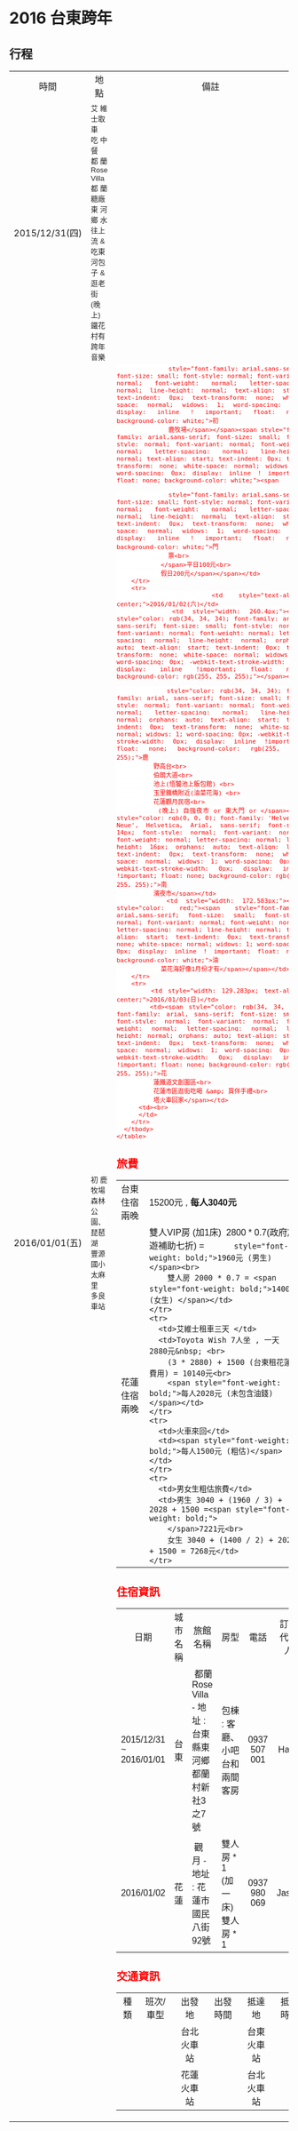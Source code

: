 # 2016 台東跨年

## 行程

<table style="width: 100%;">
      <tbody>
        <tr>
          <td style="text-align: center;">時間</td>
          <td style="text-align: center;">地點</td>
          <td style="text-align: center;">備註</td>
        </tr>
        <tr>
          <td style="text-align: center;">2015/12/31(四)</td>
          <td><span style="color: rgb(34, 34, 34); font-family: arial, sans-serif; font-size: small; font-style: normal; font-variant: normal; font-weight: normal; letter-spacing: normal; line-height: normal; orphans: auto; text-align: start; text-indent: 0px; text-transform: none; white-space: normal; widows: 1; word-spacing: 0px; -webkit-text-stroke-width: 0px; display: inline !important; float: none; background-color: rgb(255, 255, 255);">艾
              維士取車<br>
            </span><span style="color: rgb(34, 34, 34); font-family: arial, sans-serif; font-size: small; font-style: normal; font-variant: normal; font-weight: normal; letter-spacing: normal; line-height: normal; orphans: auto; text-align: start; text-indent: 0px; text-transform: none; white-space: normal; widows: 1; word-spacing: 0px; -webkit-text-stroke-width: 0px; display: inline !important; float: none; background-color: rgb(255, 255, 255);">吃
              中餐<br>
            </span><span style="color: rgb(34, 34, 34); font-family: arial, sans-serif; font-size: small; font-style: normal; font-variant: normal; font-weight: normal; letter-spacing: normal; line-height: normal; orphans: auto; text-align: start; text-indent: 0px; text-transform: none; white-space: normal; widows: 1; word-spacing: 0px; -webkit-text-stroke-width: 0px; display: inline !important; float: none; background-color: rgb(255, 255, 255);">都
              蘭 Rose Villa<br>
            </span><span style="color: rgb(34, 34, 34); font-family: arial, sans-serif; font-size: small; font-style: normal; font-variant: normal; font-weight: normal; letter-spacing: normal; line-height: normal; orphans: auto; text-align: start; text-indent: 0px; text-transform: none; white-space: normal; widows: 1; word-spacing: 0px; -webkit-text-stroke-width: 0px; display: inline !important; float: none; background-color: rgb(255, 255, 255);">都
              蘭糖廠<br>
            </span><span style="color: rgb(34, 34, 34); font-family: arial, sans-serif; font-size: small; font-style: normal; font-variant: normal; font-weight: normal; letter-spacing: normal; line-height: normal; orphans: auto; text-align: start; text-indent: 0px; text-transform: none; white-space: normal; widows: 1; word-spacing: 0px; -webkit-text-stroke-width: 0px; display: inline !important; float: none; background-color: rgb(255, 255, 255);">東
              河鄉 水往上流 &amp; 吃東河包子 &amp; 逛老街<br>
            </span><span style="color: rgb(34, 34, 34); font-family: arial, sans-serif; font-size: small; font-style: normal; font-variant: normal; font-weight: normal; letter-spacing: normal; line-height: normal; orphans: auto; text-align: start; text-indent: 0px; text-transform: none; white-space: normal; widows: 1; word-spacing: 0px; -webkit-text-stroke-width: 0px; display: inline !important; float: none; background-color: rgb(255, 255, 255);">(晚
              上) 鐵花村有跨年音樂</span></td>
          <td><br>
          </td>
        </tr>
        <tr>
          <td style="text-align: center;">2016/01/01(五)</td>
          <td><span style="color: rgb(34, 34, 34); font-family: arial, sans-serif; font-size: small; font-style: normal; font-variant: normal; font-weight: normal; letter-spacing: normal; line-height: normal; orphans: auto; text-align: start; text-indent: 0px; text-transform: none; white-space: normal; widows: 1; word-spacing: 0px; -webkit-text-stroke-width: 0px; display: inline !important; float: none; background-color: rgb(255, 255, 255);">初
              鹿牧場<br>
              森林公園、琵琶湖 <br>
              豐源國小<br>
              太麻里&nbsp; <br>
              多良車站</span></td>
          <td style="text-align: justify;"><span style="color: red;"><span style="font-family: arial,sans-serif; font-size: small; font-style: normal; font-variant: normal; font-weight: normal; letter-spacing: normal; line-height: normal; text-align: start; text-indent: 0px; text-transform: none; white-space: normal; widows: 1; word-spacing: 0px; display: inline ! important; float: none; background-color: white;"><span

                  style="font-family: arial,sans-serif; font-size: small; font-style: normal; font-variant: normal; font-weight: normal; letter-spacing: normal; line-height: normal; text-align: start; text-indent: 0px; text-transform: none; white-space: normal; widows: 1; word-spacing: 0px; display: inline ! important; float: none; background-color: white;">初
                  鹿牧場</span></span><span style="font-family: arial,sans-serif; font-size: small; font-style: normal; font-variant: normal; font-weight: normal; letter-spacing: normal; line-height: normal; text-align: start; text-indent: 0px; text-transform: none; white-space: normal; widows: 1; word-spacing: 0px; display: inline ! important; float: none; background-color: white;"><span

                  style="font-family: arial,sans-serif; font-size: small; font-style: normal; font-variant: normal; font-weight: normal; letter-spacing: normal; line-height: normal; text-align: start; text-indent: 0px; text-transform: none; white-space: normal; widows: 1; word-spacing: 0px; display: inline ! important; float: none; background-color: white;">門
                  票<br>
                </span>平日100元<br>
                假日200元</span></span></td>
        </tr>
        <tr>
          <td style="text-align: center;">2016/01/02(六)</td>
          <td style="width: 260.4px;"><span style="color: rgb(34, 34, 34); font-family: arial, sans-serif; font-size: small; font-style: normal; font-variant: normal; font-weight: normal; letter-spacing: normal; line-height: normal; orphans: auto; text-align: start; text-indent: 0px; text-transform: none; white-space: normal; widows: 1; word-spacing: 0px; -webkit-text-stroke-width: 0px; display: inline !important; float: none; background-color: rgb(255, 255, 255);"></span><span

              style="color: rgb(34, 34, 34); font-family: arial, sans-serif; font-size: small; font-style: normal; font-variant: normal; font-weight: normal; letter-spacing: normal; line-height: normal; orphans: auto; text-align: start; text-indent: 0px; text-transform: none; white-space: normal; widows: 1; word-spacing: 0px; -webkit-text-stroke-width: 0px; display: inline !important; float: none; background-color: rgb(255, 255, 255);">鹿
              野高台<br>
              伯朗大道<br>
              池上(悟饕池上飯包館) <br>
              玉里鐵橋附近(油菜花海) <br>
              花蓮觀月民宿<br>
              (晚上) 自強夜市 or 東大門 or </span><span style="color: rgb(0, 0, 0); font-family: 'Helvetica Neue', Helvetica, Arial, sans-serif; font-size: 14px; font-style: normal; font-variant: normal; font-weight: normal; letter-spacing: normal; line-height: 16px; orphans: auto; text-align: left; text-indent: 0px; text-transform: none; white-space: normal; widows: 1; word-spacing: 0px; -webkit-text-stroke-width: 0px; display: inline !important; float: none; background-color: rgb(255, 255, 255);">南
              濱夜市</span></td>
          <td style="width: 172.583px;"><span style="color: red;"><span style="font-family: arial,sans-serif; font-size: small; font-style: normal; font-variant: normal; font-weight: normal; letter-spacing: normal; line-height: normal; text-align: start; text-indent: 0px; text-transform: none; white-space: normal; widows: 1; word-spacing: 0px; display: inline ! important; float: none; background-color: white;">油
                菜花海好像1月份才有</span></span></td>
        </tr>
        <tr>
          <td style="width: 129.283px; text-align: center;">2016/01/03(日)</td>
          <td><span style="color: rgb(34, 34, 34); font-family: arial, sans-serif; font-size: small; font-style: normal; font-variant: normal; font-weight: normal; letter-spacing: normal; line-height: normal; orphans: auto; text-align: start; text-indent: 0px; text-transform: none; white-space: normal; widows: 1; word-spacing: 0px; -webkit-text-stroke-width: 0px; display: inline !important; float: none; background-color: rgb(255, 255, 255);">花
              蓮鐵道文創園區<br>
              花蓮市區逛街吃喝 &amp; 買伴手禮<br>
              塔火車回家</span></td>
          <td><br>
          </td>
        </tr>
      </tbody>
    </table>


## 旅費
<table style="width: 100%;">
  <tbody>
    <tr>
      <td>台東住宿兩晚 </td>
      <td>15200元 , <span style="font-weight: bold;">每人3040元</span></td>
    </tr>
    <tr>
      <td>花蓮住宿兩晚 </td>
      <td style="height: 41px;">雙人VIP房 (加1床)&nbsp; 2800 * 0.7(政府旅遊補助七折) = <span

          style="font-weight: bold;">1960元 (男生)</span><br>
        雙人房 2000 * 0.7 = <span style="font-weight: bold;">1400元 (女生) </span></td>
    </tr>
    <tr>
      <td>艾維士租車三天 </td>
      <td>Toyota Wish 7人坐 , 一天 2880元&nbsp; <br>
        (3 * 2880) + 1500 (台東租花蓮還費用) = 10140元<br>
        <span style="font-weight: bold;">每人2028元 (未包含油錢)</span></td>
    </tr>
    <tr>
      <td>火車來回</td>
      <td><span style="font-weight: bold;">每人1500元 (粗估)</span></td>
    </tr>
    <tr>
      <td>男女生粗估旅費</td>
      <td>男生 3040 + (1960 / 3) + 2028 + 1500 =<span style="font-weight: bold;">
        </span>7221元<br>
        女生 3040 + (1400 / 2) + 2028 + 1500 = 7268元</td>
    </tr>
  </tbody>
</table>

## 住宿資訊
 <table width="100%">
      <tbody>
        <tr>
          <td style="text-align: center;">日期</td>
          <td style="text-align: center;"> 城市名稱 </td>
          <td style="text-align: center;">旅館名稱</td>
          <td style="text-align: center;">房型</td>
          <td style="text-align: center;">電話</td>
          <td style="text-align: center;">訂房代表人</td>
        </tr>
        <tr>
          <td style="text-align: left;">2015/12/31 ~ 2016/01/01</td>
          <td style="text-align: center;">台東</td>
          <td style="text-align: left;">&nbsp;都蘭 Rose Villa - 地址 :
            台東縣東河鄉都蘭村新社3之7號</td>
          <td style="text-align: left;">包棟 : 客廳、小吧台和兩間客房</td>
          <td style="text-align: center;">0937 507 001</td>
          <td style="text-align: center;">Hank</td>
        </tr>
        <tr>
          <td style="text-align: left;">2016/01/02</td>
          <td style="text-align: center;">花蓮</td>
          <td style="text-align: left;"><span style="color: #333333;"><span style="font-family: 新細明體;">&nbsp;</span></span>觀
            月 - 地址 : 花蓮市國民八街92號</td>
          <td style="text-align: left;">雙人房 * 1 (加一床)<br>
            雙人房 * 1</td>
          <td style="text-align: center;">0937 980 069</td>
          <td style="text-align: center;">Jason</td>
        </tr>
      </tbody>
    </table>
    
    
## 交通資訊
<table style="width: 100%">
  <tbody>
    <tr>
      <td style="text-align: center;">種類</td>
      <td style="text-align: center;">班次/車型</td>
      <td style="text-align: center;">出發地</td>
      <td style="text-align: center;">出發時間</td>
      <td style="text-align: center;">抵達地</td>
      <td style="text-align: center;">抵達時間</td>
    </tr>
    <tr>
      <td style="text-align: center;"><br>
      </td>
      <td style="text-align: center;"><br>
      </td>
      <td style="text-align: center;">台北火車站</td>
      <td style="text-align: center;"><br>
      </td>
      <td style="text-align: center;">台東火車站</td>
      <td style="text-align: center;"><br>
      </td>
    </tr>
    <tr>
      <td style="text-align: center;"><br>
      </td>
      <td style="text-align: center;"><br>
      </td>
      <td style="text-align: center;">花蓮火車站</td>
      <td style="text-align: center;"><br>
      </td>
      <td style="text-align: center;">台北火車站</td>
      <td style="text-align: center;"><br>
      </td>
    </tr>
  </tbody>
</table>